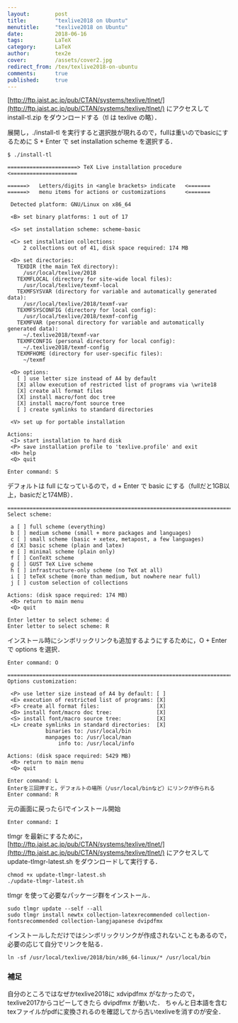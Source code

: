 ```yaml
---
layout:        post
title:         "texlive2018 on Ubuntu"
menutitle:     "texlive2018 on Ubuntu"
date:          2018-06-16
tags:          LaTeX
category:      LaTeX
author:        tex2e
cover:         /assets/cover2.jpg
redirect_from: /tex/texlive2018-on-ubuntu
comments:      true
published:     true
---
```


[http://ftp.jaist.ac.jp/pub/CTAN/systems/texlive/tlnet/](http://ftp.jaist.ac.jp/pub/CTAN/systems/texlive/tlnet/)
にアクセスして install-tl.zip をダウンロードする（tl は texlive の略）．

展開し，./install-tl を実行すると選択肢が現れるので，fullは重いのでbasicにするために
S + Enter で set installation scheme を選択する．

```
$ ./install-tl

======================> TeX Live installation procedure <=====================

======>   Letters/digits in <angle brackets> indicate   <=======
======>   menu items for actions or customizations      <=======

 Detected platform: GNU/Linux on x86_64

 <B> set binary platforms: 1 out of 17

 <S> set installation scheme: scheme-basic

 <C> set installation collections:
     2 collections out of 41, disk space required: 174 MB

 <D> set directories:
   TEXDIR (the main TeX directory):
     /usr/local/texlive/2018
   TEXMFLOCAL (directory for site-wide local files):
     /usr/local/texlive/texmf-local
   TEXMFSYSVAR (directory for variable and automatically generated data):
     /usr/local/texlive/2018/texmf-var
   TEXMFSYSCONFIG (directory for local config):
     /usr/local/texlive/2018/texmf-config
   TEXMFVAR (personal directory for variable and automatically generated data):
     ~/.texlive2018/texmf-var
   TEXMFCONFIG (personal directory for local config):
     ~/.texlive2018/texmf-config
   TEXMFHOME (directory for user-specific files):
     ~/texmf

 <O> options:
   [ ] use letter size instead of A4 by default
   [X] allow execution of restricted list of programs via \write18
   [X] create all format files
   [X] install macro/font doc tree
   [X] install macro/font source tree
   [ ] create symlinks to standard directories

 <V> set up for portable installation

Actions:
 <I> start installation to hard disk
 <P> save installation profile to 'texlive.profile' and exit
 <H> help
 <Q> quit

Enter command: S
```

デフォルトは full になっているので，d + Enter で basic にする（fullだと1GB以上，basicだと174MB）．

```
===============================================================================
Select scheme:

 a [ ] full scheme (everything)
 b [ ] medium scheme (small + more packages and languages)
 c [ ] small scheme (basic + xetex, metapost, a few languages)
 d [X] basic scheme (plain and latex)
 e [ ] minimal scheme (plain only)
 f [ ] ConTeXt scheme
 g [ ] GUST TeX Live scheme
 h [ ] infrastructure-only scheme (no TeX at all)
 i [ ] teTeX scheme (more than medium, but nowhere near full)
 j [ ] custom selection of collections

Actions: (disk space required: 174 MB)
 <R> return to main menu
 <Q> quit

Enter letter to select scheme: d
Enter letter to select scheme: R
```

インストール時にシンボリックリンクも追加するようにするために，O + Enter で options を選択．

```
Enter command: O

===============================================================================
Options customization:

 <P> use letter size instead of A4 by default: [ ]
 <E> execution of restricted list of programs: [X]
 <F> create all format files:                  [X]
 <D> install font/macro doc tree:              [X]
 <S> install font/macro source tree:           [X]
 <L> create symlinks in standard directories:  [X]
            binaries to: /usr/local/bin
            manpages to: /usr/local/man
                info to: /usr/local/info

Actions: (disk space required: 5429 MB)
 <R> return to main menu
 <Q> quit

Enter command: L
Enterを三回押すと，デフォルトの場所（/usr/local/binなど）にリンクが作られる
Enter command: R
```

元の画面に戻ったらIでインストール開始

```
Enter command: I
```

tlmgr を最新にするために，
[http://ftp.jaist.ac.jp/pub/CTAN/systems/texlive/tlnet/](http://ftp.jaist.ac.jp/pub/CTAN/systems/texlive/tlnet/)
にアクセスして update-tlmgr-latest.sh をダウンロードして実行する．

```
chmod +x update-tlmgr-latest.sh
./update-tlmgr-latest.sh
```

tlmgr を使って必要なパッケージ群をインストール．

```
sudo tlmgr update --self --all
sudo tlmgr install newtx collection-latexrecommended collection-fontsrecommended collection-langjapanese dvipdfmx
```

インストールしただけではシンボリックリンクが作成されないこともあるので，必要の応じて自分でリンクを貼る．

```
ln -sf /usr/local/texlive/2018/bin/x86_64-linux/* /usr/local/bin
```

### 補足

自分のところではなぜかtexlive2018に xdvipdfmx がなかったので，texlive2017からコピーしてきたら dvipdfmx が動いた．
ちゃんと日本語を含むtexファイルがpdfに変換されるのを確認してから古いtexliveを消すのが安全．
